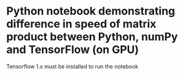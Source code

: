 # Python notebook demonstrating difference in speed of matrix product between Python, numPy and TensorFlow (on GPU)
Tensorflow 1.x must be installed to run the notebook

